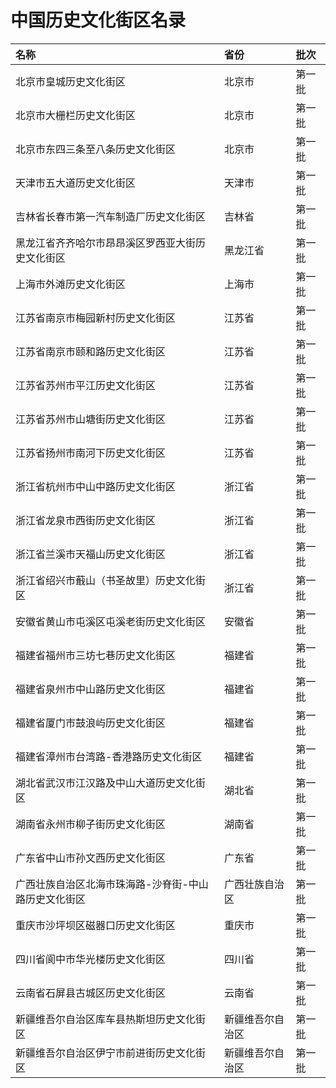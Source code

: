 # 中国历史文化街区名录  
  
| 名称  | 省份  | 批次  |  
| :---------------------------------------------- | :-------------- | :----- |  
| 北京市皇城历史文化街区  | 北京市  | 第一批 |  
| 北京市大栅栏历史文化街区  | 北京市  | 第一批 |  
| 北京市东四三条至八条历史文化街区  | 北京市  | 第一批 |  
| 天津市五大道历史文化街区  | 天津市  | 第一批 |  
| 吉林省长春市第一汽车制造厂历史文化街区  | 吉林省  | 第一批 |  
| 黑龙江省齐齐哈尔市昂昂溪区罗西亚大街历史文化街区  | 黑龙江省  | 第一批 |  
| 上海市外滩历史文化街区  | 上海市  | 第一批 |  
| 江苏省南京市梅园新村历史文化街区  | 江苏省  | 第一批 |  
| 江苏省南京市颐和路历史文化街区  | 江苏省  | 第一批 |  
| 江苏省苏州市平江历史文化街区  | 江苏省  | 第一批 |  
| 江苏省苏州市山塘街历史文化街区  | 江苏省  | 第一批 |  
| 江苏省扬州市南河下历史文化街区  | 江苏省  | 第一批 |  
| 浙江省杭州市中山中路历史文化街区  | 浙江省  | 第一批 |  
| 浙江省龙泉市西街历史文化街区  | 浙江省  | 第一批 |  
| 浙江省兰溪市天福山历史文化街区  | 浙江省  | 第一批 |  
| 浙江省绍兴市蕺山（书圣故里）历史文化街区  | 浙江省  | 第一批 |  
| 安徽省黄山市屯溪区屯溪老街历史文化街区  | 安徽省  | 第一批 |  
| 福建省福州市三坊七巷历史文化街区  | 福建省  | 第一批 |  
| 福建省泉州市中山路历史文化街区  | 福建省  | 第一批 |  
| 福建省厦门市鼓浪屿历史文化街区  | 福建省  | 第一批 |  
| 福建省漳州市台湾路-香港路历史文化街区  | 福建省  | 第一批 |  
| 湖北省武汉市江汉路及中山大道历史文化街区  | 湖北省  | 第一批 |  
| 湖南省永州市柳子街历史文化街区  | 湖南省  | 第一批 |  
| 广东省中山市孙文西历史文化街区  | 广东省  | 第一批 |  
| 广西壮族自治区北海市珠海路-沙脊街-中山路历史文化街区 | 广西壮族自治区  | 第一批 |  
| 重庆市沙坪坝区磁器口历史文化街区  | 重庆市  | 第一批 |  
| 四川省阆中市华光楼历史文化街区  | 四川省  | 第一批 |  
| 云南省石屏县古城区历史文化街区  | 云南省  | 第一批 |  
| 新疆维吾尔自治区库车县热斯坦历史文化街区  | 新疆维吾尔自治区 | 第一批 |  
| 新疆维吾尔自治区伊宁市前进街历史文化街区  | 新疆维吾尔自治区 | 第一批 |  